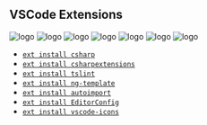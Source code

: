 ## VSCode Extensions

![logo](img/vscode-ts/omnisharp.png) <!-- .element: style="width:120px" -->
![logo](img/vscode-ts/csharpextensions.png) <!-- .element: style="width:120px" -->
![logo](img/vscode-ts/tslint.png) <!-- .element: style="width:120px" -->
![logo](img/vscode-ts/ng-template.png) <!-- .element: style="width:120px" -->
![logo](img/vscode-ts/autoimport.png) <!-- .element: style="width:120px" -->
![logo](img/vscode-ts/EditorConfig.png) <!-- .element: style="width:120px" -->
![logo](img/vscode-ts/vscode-icons.png) <!-- .element: style="width:120px" -->

* [`ext install csharp`](https://marketplace.visualstudio.com/items?itemName=ms-vscode.csharp)
* [`ext install csharpextensions`](https://marketplace.visualstudio.com/items?itemName=jchannon.csharpextensions)
* [`ext install tslint`](https://marketplace.visualstudio.com/items?itemName=eg2.tslint)
* [`ext install ng-template`](https://marketplace.visualstudio.com/items?itemName=Angular.ng-template)
* [`ext install autoimport`](https://marketplace.visualstudio.com/items?itemName=steoates.autoimport)
* [`ext install EditorConfig`](https://marketplace.visualstudio.com/items?itemName=EditorConfig.EditorConfig)
* [`ext install vscode-icons`](https://marketplace.visualstudio.com/items?itemName=robertohuertasm.vscode-icons)
